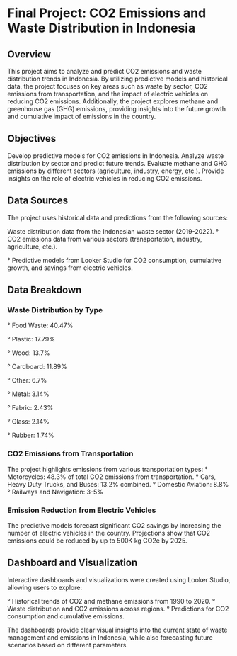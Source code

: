 # Final Project: CO2 Emissions and Waste Distribution in Indonesia

## Overview
This project aims to analyze and predict CO2 emissions and waste distribution trends in Indonesia. By utilizing predictive models and historical data, the project focuses on key areas such as waste by sector, CO2 emissions from transportation, and the impact of electric vehicles on reducing CO2 emissions. Additionally, the project explores methane and greenhouse gas (GHG) emissions, providing insights into the future growth and cumulative impact of emissions in the country.

## Objectives
Develop predictive models for CO2 emissions in Indonesia.
Analyze waste distribution by sector and predict future trends.
Evaluate methane and GHG emissions by different sectors (agriculture, industry, energy, etc.).
Provide insights on the role of electric vehicles in reducing CO2 emissions.

## Data Sources
The project uses historical data and predictions from the following sources:

Waste distribution data from the Indonesian waste sector (2019-2022).
° CO2 emissions data from various sectors (transportation, industry, agriculture, etc.).

° Predictive models from Looker Studio for CO2 consumption, cumulative growth, and savings from electric vehicles.

## Data Breakdown
### Waste Distribution by Type
° Food Waste: 40.47%

° Plastic: 17.79%

° Wood: 13.7%

° Cardboard: 11.89%

° Other: 6.7%

° Metal: 3.14%

° Fabric: 2.43%

° Glass: 2.14%

° Rubber: 1.74%

### CO2 Emissions from Transportation
The project highlights emissions from various transportation types:
° Motorcycles: 48.3% of total CO2 emissions from transportation.
° Cars, Heavy Duty Trucks, and Buses: 13.2% combined.
° Domestic Aviation: 8.8%
° Railways and Navigation: 3-5%

### Emission Reduction from Electric Vehicles
The predictive models forecast significant CO2 savings by increasing the number of electric vehicles in the country. Projections show that CO2 emissions could be reduced by up to 500K kg CO2e by 2025.

## Dashboard and Visualization
Interactive dashboards and visualizations were created using Looker Studio, allowing users to explore:

° Historical trends of CO2 and methane emissions from 1990 to 2020.
° Waste distribution and CO2 emissions across regions.
° Predictions for CO2 consumption and cumulative emissions.

The dashboards provide clear visual insights into the current state of waste management and emissions in Indonesia, while also forecasting future scenarios based on different parameters.
